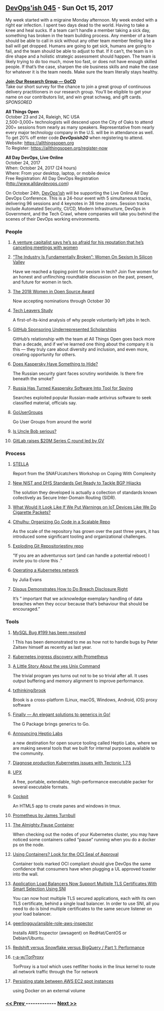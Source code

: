 ## [DevOps'ish 045](https://devopsish.com/045) - Sun Oct 15, 2017

My week started with a migraine Monday afternoon. My week ended with a right ear infection. I spent two days dead to the world. Having to take a knee and heal sucks. If a team can’t handle a member taking a sick day, something has broken in the team building process. Any member of a team should be able to call in sick without any other team member feeling like a ball will get dropped. Humans are going to get sick, humans are going to fail, and the team should be able to adjust to that. If it can’t, the team is in dire shape and a holistic strategic assessment should happen. The team is likely trying to do too much, move too fast, or does not have enough skilled people. If that’s the case, sharpen the ole business skills and make the case for whatever it is the team needs. Make sure the team literally stays healthy.

<a href="https://docs.google.com/forms/d/e/1FAIpQLSdsxfQbVbuVVRizNaDmD1_6nyyG5WNn4pKtfHElzO9kblnz5Q/viewform"><strong>Join Our Research Group — GoCD</strong></a><br/>Take our short survey for the chance to join a great group of continuous delivery practitioners in our research group. You’ll be eligible to get your name on our contributors list, and win great schwag, and gift cards. <em>SPONSORED</em>

<strong>All Things Open</strong><br/>October 23 and 24, Raleigh, NC USA<br/>2,500–3,000+ technologists will descend upon the City of Oaks to attend 200+ sessions from nearly as many speakers. Representative from nearly every major technology company in the U.S. will be in attendance as well.<br/>To get 20% off enter code <strong><em>DevOpsish20</em></strong> when registering to attend.<br/>Website: <a href="https://allthingsopen.org">https://allthingsopen.org</a><br/>To Register: <a href="https://allthingsopen.org/register-now">https://allthingsopen.org/register-now</a>

<strong>All Day DevOps, Live Online</strong><br/>October 24, 2017<br/>When: October 24, 2017 (24 hours)<br/>Where: From your desktop, laptop, or mobile device<br/>Free Registration: All Day DevOps Registration (<a href="http://www.alldaydevops.com">http://www.alldaydevops.com</a>)

On October 24th, <a href="https://devopsish.com/">DevOps’ish</a> will be supporting the Live Online All Day DevOps Conference. This is a 24-hour event with 5 simultaneous tracks, delivering 96 sessions and 4 keynotes in 38 time zones. Session tracks include Automated Security, CI/CD, Modern Infrastructure, DevOps in Government, and the Tech Crawl, where companies will take you behind the scenes of their DevOps working environments.

### People

1. [A venture capitalist says he’s so afraid for his reputation that he’s canceling meetings with women](http://www.businessinsider.com/a-vc-fears-for-his-reputation-and-is-canceling-meetings-with-women-2017-10)

    
1. [“The Industry Is Fundamentally Broken”: Women On Sexism In Silicon Valley](https://www.fastcompany.com/40477163/the-industry-is-fundamentally-broken-women-on-sexism-in-silicon-valley)

     Have we reached a tipping point for sexism in tech? Join five women for an honest and unflinching roundtable discussion on the past, present, and future for women in tech.
1. [The 2018 Women in Open Source Award](https://www.redhat.com/en/about/women-in-open-source)

     Now accepting nominations through October 30
1. [Tech Leavers Study](http://www.kaporcenter.org/wp-content/uploads/2017/04/KAPOR_Tech-Leavers-17-0428.pdf)

     A first-of-its-kind analysis of why people voluntarily left jobs in tech.
1. [GitHub Sponsoring Underrepresented Scholarships](https://allthingsopen.org/github-sponsoring-underrepresented-scholarships/)

     GitHub’s relationship with the team at All Things Open goes back more than a decade, and if we’ve learned one thing about the company it is this — they truly care about diversity and inclusion, and even more, creating opportunity for others.
1. [Does Kaspersky Have Something to Hide?](https://overcast.fm/+Fhu2YBDiI)

    The Russian security giant faces scrutiny worldwide. Is there fire beneath the smoke?
1. [Russia Has Turned Kaspersky Software Into Tool for Spying](https://www.wsj.com/amp/articles/russian-hackers-scanned-networks-world-wide-for-secret-u-s-data-1507743874)

     Searches exploited popular Russian-made antivirus software to seek classified material, officials say.
1. [GoUserGroups](https://github.com/golang/go/wiki/GoUserGroups)

     Go User Groups from around the world
1. [Is Uncle Bob serious?](https://dev.to/bosepchuk/is-uncle-bob-serious-dhi)

    
1. [GitLab raises $20M Series C round led by GV](https://techcrunch.com/2017/10/09/gitlab-raises-20m-series-c-round-led-by-gv/)

    
### Process

1. [STELLA](https://drive.google.com/file/d/0B7kFkt5WxLeDTml5cTFsWXFCb1U/view)

     Report from the SNAFUcatchers Workshop on Coping With Complexity
1. [New NIST and DHS Standards Get Ready to Tackle BGP Hijacks](https://www.bleepingcomputer.com/news/technology/new-nist-and-dhs-standards-get-ready-to-tackle-bgp-hijacks/)

     The solution they developed is actually a collection of standards known collectively as Secure Inter-Domain Routing (SIDR).
1. [What Would It Look Like If We Put Warnings on IoT Devices Like We Do Cigarette Packets?](https://www.troyhunt.com/what-would-it-look-like-if-we-put-warnings-on-iot-devices-like-we-do-cigarette-packets/)

    
1. [Cthulhu: Organizing Go Code in a Scalable Repo](https://blog.digitalocean.com/cthulhu-organizing-go-code-in-a-scalable-repo/)

     As the scale of the repository has grown over the past three years, it has introduced some significant tooling and organizational challenges.
1. [Exploding Git Repositoriestiny repo](https://kate.io/blog/git-bomb/)

     “If you are an adventurous sort (and can handle a potential reboot) I invite you to clone this .”
1. [Operating a Kubernetes network](https://jvns.ca/blog/2017/10/10/operating-a-kubernetes-network/)

    by Julia Evans
1. [Disqus Demonstrates How to Do Breach Disclosure Right](https://www.troyhunt.com/disqus-demonstrates-how-to-do-data-breach-disclosure-right/)

     It’s “ important that we acknowledge exemplary handling of data breaches when they occur because that’s behaviour that should be encouraged.”
### Tools

1. [MySQL Bug #199 has been resolved](https://bugs.mysql.com/bug.php?id=199)

    ! This has been demonstrated to me as how not to handle bugs by Peter Zaitsev himself as recently as last year.
1. [Kubernetes ingress discovery with Prometheus](https://blog.latency.at/2017-10-13-k8s-ingress-discovery/)

    
1. [A Little Story About the yes Unix Command](https://matthias-endler.de/2017/yes/)

     The trivial program yes turns out not to be so trivial after all. It uses output buffering and memory alignment to improve performance.
1. [txthinking/brook](https://github.com/txthinking/brook)

     Brook is a cross-platform (Linux, macOS, Windows, Android, iOS) proxy software
1. [Finally — An elegant solutions to generics in Go!](https://www.nivenly.com/finally-an-elegant-solutions-to-generics-in-go/)

    The G Package brings generics to Go.
1. [Announcing Heptio Labs](https://blog.heptio.com/announcing-heptio-labs-c39c268da67c)

     a new destination for open source tooling called Heptio Labs, where we are making several tools that we built for internal purposes available to the community.
1. [Diagnose production Kubernetes issues with Tectonic 1.7.5](https://coreos.com/blog/tectonic-1.7.5-announcement)

    
1. [UPX](https://upx.github.io/)

     A free, portable, extendable, high-performance executable packer for several executable formats.
1. [Cockpit](http://cockpit.27ae60.com/)

     An HTML5 app to create panes and windows in tmux.
1. [Prometheus by James Turnbull](https://kartar.net/2017/10/prometheus/)

    
1. [The Almighty Pause Container](https://www.ianlewis.org/en/almighty-pause-container)

     When checking out the nodes of your Kubernetes cluster, you may have noticed some containers called “pause” running when you do a docker ps on the node.
1. [Using Containers? Look for the OCI Seal of Approval](http://windowsitpro.com/cloud-data-center/using-containers-look-oci-seal-approval)

     Container tools marked OCI compliant should give DevOps the same confidence that consumers have when plugging a UL approved toaster into the wall.
1. [Application Load Balancers Now Support Multiple TLS Certificates With Smart Selection Using SNI](https://aws.amazon.com/blogs/aws/new-application-load-balancer-sni/)

     You can now host multiple TLS secured applications, each with its own TLS certificate, behind a single load balancer. In order to use SNI, all you need to do is bind multiple certificates to the same secure listener on your load balancer.
1. [geerlingguy/ansible-role-aws-inspector](https://github.com/geerlingguy/ansible-role-aws-inspector)

     Installs AWS Inspector (awsagent) on RedHat/CentOS or Debian/Ubuntu.
1. [Redshift versus Snowflake versus BigQuery / Part 1: Performance](https://blog.fivetran.com/warehouse-benchmark-dce9f4c529c1)

    
1. [r-a-w/TorProxy](https://github.com/r-a-w/TorProxy)

     TorProxy is a tool which uses netfilter hooks in the linux kernel to route all network traffic through the Tor network
1. [Persisting state between AWS EC2 spot instances](https://peteris.rocks/blog/persisting-state-between-aws-ec2-spot-instances/)

    using Docker on an external volume

### [ << Prev ](devopsweekly-044.md) ------------- [ Next >> ](devopsweekly-046.md)